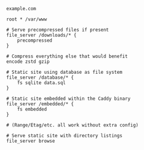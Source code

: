 <script>
ready(() => {
	let startElement, endElement;

	startElement = findWithContent('.ex-fs pre.chroma code span.line', 'file_server /downloads/* {');
	endElement = findNextText(startElement, '}');
	wrapRangeWithSpan(startElement, endElement, 'rollover-compress rollover-blue');

	startElement = findWithContent('.ex-fs pre.chroma code span', 'encode');
	endElement = findNextText(startElement, 'gzip');
	wrapRangeWithSpan(startElement, endElement, 'rollover-compress rollover-blue');

	startElement = findWithContent('.ex-fs pre.chroma code span.line', 'file_server /database/* {');
	endElement = findNextText(startElement, '}');
	wrapRangeWithSpan(startElement, endElement, 'rollover-vfs rollover-green');

	startElement = findWithContent('.ex-fs pre.chroma code span.line', 'file_server /embedded/* {');
	endElement = findNextText(startElement, '}');
	wrapRangeWithSpan(startElement, endElement, 'rollover-vfs rollover-green');

	startElement = findWithContent('.ex-fs pre.chroma code span', '# (Range/Etag/etc. all work without extra config)');
	wrapRangeWithSpan(startElement, startElement, 'rollover-range rollover-yellow');

	startElement = findWithContent('.ex-fs pre.chroma code span', 'file_server');
	endElement = findNextText(startElement, 'browse');
	wrapRangeWithSpan(startElement, endElement, 'rollover-browse rollover-purple');

	window.$_('.ex-fs code').classList.add('light');
});
</script>

<div class="ex-fs">

```caddy
example.com

root * /var/www

# Serve precompressed files if present
file_server /downloads/* {
	precompressed
}

# Compress everything else that would benefit
encode zstd gzip

# Static site using database as file system
file_server /database/* {
	fs sqlite data.sql 
}

# Static site embedded within the Caddy binary
file_server /embedded/* {
	fs embedded
}

# (Range/Etag/etc. all work without extra config)

# Serve static site with directory listings
file_server browse
```

</div>
